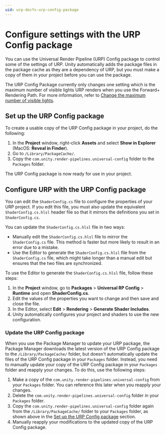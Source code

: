 ```yaml
---
uid: urp-docfx-urp-config-package
---
```

# Configure settings with the URP Config package

You can use the Universal Render Pipeline (URP) Config package to control some of the settings of URP. Unity automatically adds the package files in the package cache as they are a dependency of URP, but you must make a copy of them in your project before you can use the package.

The URP Config Package currently only changes one setting which is the maximum number of visible lights URP renders when you use the Forward+ Rendering Path. For more information, refer to [Change the maximum number of visible lights](rendering/forward-plus-rendering-path.md#change-the-maximum-number-of-visible-lights).

## Set up the URP Config package

To create a usable copy of the URP Config package in your project, do the following:

1. In the **Project** window, right-click **Assets** and select **Show in Explorer** (MacOS: **Reveal in Finder**).
2. Go to `/Library/PackageCache/`.
3. Copy the `com.unity.render-pipelines.universal-config` folder to the `Packages` folder.

The URP Config package is now ready for use in your project.

## Configure URP with the URP Config package

You can edit the `ShaderConfig.cs` file to configure the properties of your URP project. If you edit this file, you must also update the equivalent `ShaderConfig.cs.hlsl` header file so that it mirrors the definitions you set in `ShaderConfig.cs`.

You can update the `ShaderConfig.cs.hlsl` file in two ways:

* Manually edit the `ShaderConfig.cs.hlsl` file to mirror the `ShaderConfig.cs` file. This method is faster but more likely to result in an error due to a mistake.
* Use the Editor to generate the `ShaderConfig.cs.hlsl` file from the `ShaderConfig.cs` file, which might take longer than a manual edit but ensures that the two files are synchronized.

To use the Editor to generate the `ShaderConfig.cs.hlsl` file, follow these steps:

1. In the **Project** window, go to **Packages** > **Universal RP Config** > **Runtime** and open **ShaderConfig.cs**.
2. Edit the values of the properties you want to change and then save and close the file.
3. In the Editor, select **Edit** > **Rendering** > **Generate Shader Includes**.
4. Unity automatically configures your project and shaders to use the new configuration.

### Update the URP Config package

When you use the Package Manager to update your URP package, the Package Manager downloads the latest version of the URP Config package to the `/Library/PackageCache/` folder, but doesn't automatically update the files of the URP Config package in your `Packages` folder. Instead, you need to manually update your copy of the URP Config package in your `Packages` folder and reapply your changes. To do this, use the following steps:

1. Make a copy of the `com.unity.render-pipelines.universal-config` from your `Packages` folder. You can reference this later when you reapply your changes.
2. Delete the `com.unity.render-pipelines.universal-config` folder in your `Packages` folder.
3. Copy the `com.unity.render-pipelines.universal-config` folder again from the `/Library/PackageCache/` folder to your `Packages` folder, as shown above in the [Set up the URP Config package](#set-up-the-urp-config-package) section.
4. Manually reapply your modifications to the updated copy of the URP Config package.
